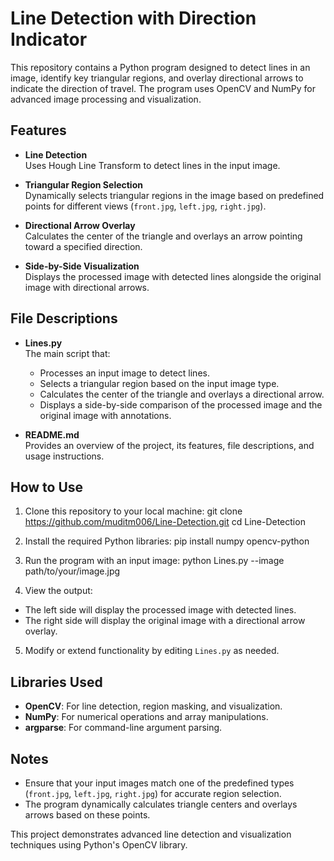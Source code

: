 # Line Detection with Direction Indicator

This repository contains a Python program designed to detect lines in an image, identify key triangular regions, and overlay directional arrows to indicate the direction of travel. The program uses OpenCV and NumPy for advanced image processing and visualization.

## Features

- **Line Detection**  
  Uses Hough Line Transform to detect lines in the input image.

- **Triangular Region Selection**  
  Dynamically selects triangular regions in the image based on predefined points for different views (`front.jpg`, `left.jpg`, `right.jpg`).

- **Directional Arrow Overlay**  
  Calculates the center of the triangle and overlays an arrow pointing toward a specified direction.

- **Side-by-Side Visualization**  
  Displays the processed image with detected lines alongside the original image with directional arrows.

## File Descriptions

- **Lines.py**  
  The main script that:
  - Processes an input image to detect lines.
  - Selects a triangular region based on the input image type.
  - Calculates the center of the triangle and overlays a directional arrow.
  - Displays a side-by-side comparison of the processed image and the original image with annotations.

- **README.md**  
  Provides an overview of the project, its features, file descriptions, and usage instructions.

## How to Use

1. Clone this repository to your local machine:
git clone https://github.com/muditm006/Line-Detection.git
cd Line-Detection
2. Install the required Python libraries:
pip install numpy opencv-python

3. Run the program with an input image:
python Lines.py --image path/to/your/image.jpg
4. View the output:
- The left side will display the processed image with detected lines.
- The right side will display the original image with a directional arrow overlay.

5. Modify or extend functionality by editing `Lines.py` as needed.

## Libraries Used

- **OpenCV**: For line detection, region masking, and visualization.
- **NumPy**: For numerical operations and array manipulations.
- **argparse**: For command-line argument parsing.

## Notes

- Ensure that your input images match one of the predefined types (`front.jpg`, `left.jpg`, `right.jpg`) for accurate region selection.
- The program dynamically calculates triangle centers and overlays arrows based on these points.

This project demonstrates advanced line detection and visualization techniques using Python's OpenCV library.
